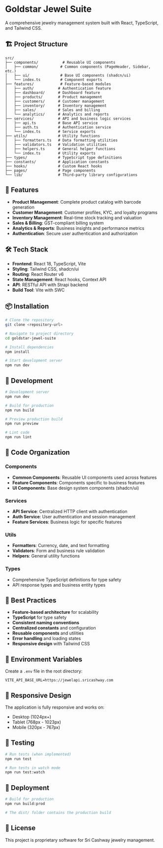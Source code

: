 # Goldstar Jewel Suite

A comprehensive jewelry management system built with React, TypeScript, and Tailwind CSS.

## 🏗️ Project Structure

```
src/
├── components/           # Reusable UI components
│   ├── common/          # Common components (PageHeader, Sidebar, etc.)
│   ├── ui/              # Base UI components (shadcn/ui)
│   └── index.ts         # Component exports
├── features/            # Feature-based modules
│   ├── auth/           # Authentication feature
│   ├── dashboard/      # Dashboard feature
│   ├── products/       # Product management
│   ├── customers/      # Customer management
│   ├── inventory/      # Inventory management
│   ├── sales/          # Sales and billing
│   └── analytics/      # Analytics and reports
├── services/           # API and business logic services
│   ├── api.ts          # Base API service
│   ├── auth.ts         # Authentication service
│   └── index.ts        # Service exports
├── utils/              # Utility functions
│   ├── formatters.ts   # Data formatting utilities
│   ├── validators.ts   # Validation utilities
│   ├── helpers.ts      # General helper functions
│   └── index.ts        # Utility exports
├── types/              # TypeScript type definitions
├── constants/          # Application constants
├── hooks/              # Custom React hooks
├── pages/              # Page components
└── lib/                # Third-party library configurations
```

## 🚀 Features

- **Product Management**: Complete product catalog with barcode generation
- **Customer Management**: Customer profiles, KYC, and loyalty programs
- **Inventory Management**: Real-time stock tracking and valuation
- **Sales & Billing**: GST-compliant billing system
- **Analytics & Reports**: Business insights and performance metrics
- **Authentication**: Secure user authentication and authorization

## 🛠️ Tech Stack

- **Frontend**: React 18, TypeScript, Vite
- **Styling**: Tailwind CSS, shadcn/ui
- **Routing**: React Router v6
- **State Management**: React hooks, Context API
- **API**: RESTful API with Strapi backend
- **Build Tool**: Vite with SWC

## 📦 Installation

```bash
# Clone the repository
git clone <repository-url>

# Navigate to project directory
cd goldstar-jewel-suite

# Install dependencies
npm install

# Start development server
npm run dev
```

## 🔧 Development

```bash
# Development server
npm run dev

# Build for production
npm run build

# Preview production build
npm run preview

# Lint code
npm run lint
```

## 📁 Code Organization

### Components
- **Common Components**: Reusable UI components used across features
- **Feature Components**: Components specific to business features
- **UI Components**: Base design system components (shadcn/ui)

### Services
- **API Service**: Centralized HTTP client with authentication
- **Auth Service**: User authentication and session management
- **Feature Services**: Business logic for specific features

### Utils
- **Formatters**: Currency, date, and text formatting
- **Validators**: Form and business rule validation
- **Helpers**: General utility functions

### Types
- Comprehensive TypeScript definitions for type safety
- API response types and business entity types

## 🎯 Best Practices

- **Feature-based architecture** for scalability
- **TypeScript** for type safety
- **Consistent naming conventions**
- **Centralized constants** and configuration
- **Reusable components** and utilities
- **Error handling** and loading states
- **Responsive design** with Tailwind CSS

## 🔐 Environment Variables

Create a `.env` file in the root directory:

```env
VITE_API_BASE_URL=https://jewelapi.sricashway.com
```

## 📱 Responsive Design

The application is fully responsive and works on:
- Desktop (1024px+)
- Tablet (768px - 1023px)
- Mobile (320px - 767px)

## 🧪 Testing

```bash
# Run tests (when implemented)
npm run test

# Run tests in watch mode
npm run test:watch
```

## 🚀 Deployment

```bash
# Build for production
npm run build:prod

# The dist/ folder contains the production build
```

## 📄 License

This project is proprietary software for Sri Cashway jewelry management.